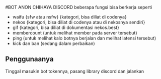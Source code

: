 #BOT ANON CHIHAYA DISCORD
beberapa fungsi bisa berkerja seperti
- waifu {sfw atau nsfw} {kategori, bisa diliat di codenya}
- nekos {kategori, bisa diliat di codenya atau di nekosnya sendiri}
- gif {kategori, bisa diliat di dokumentasi nekos.best}
- membercount (untuk melihat member pada server tersebut)
- ping (untuk melihat kalo botnya berjalan dan melihat latensi tersebut)
- kick dan ban (sedang dalam perbaikan)

## Penggunaanya
Tinggal masukin bot tokennya, pasang library discord dan jalankan
